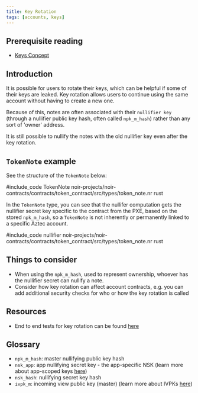 ```yaml
---
title: Key Rotation
tags: [accounts, keys]
---
```


## Prerequisite reading

- [Keys Concept](../../../../../aztec/concepts/accounts/keys.md)

## Introduction

It is possible for users to rotate their keys, which can be helpful if some of their keys are leaked. Key rotation allows users to continue using the same account without having to create a new one.

Because of this, notes are often associated with their `nullifier key` (through a nullifier public key hash, often called `npk_m_hash`) rather than any sort of 'owner' address.

It is still possible to nullify the notes with the old nullifier key even after the key rotation.

## `TokenNote` example

See the structure of the `TokenNote` below:

#include_code TokenNote noir-projects/noir-contracts/contracts/token_contract/src/types/token_note.nr rust

In the `TokenNote` type, you can see that the nullifer computation gets the nullifier secret key specific to the contract from the PXE, based on the stored `npk_m_hash`, so a `TokenNote` is not inherently or permanently linked to a specific Aztec account.

#include_code nullifier noir-projects/noir-contracts/contracts/token_contract/src/types/token_note.nr rust

## Things to consider

- When using the `npk_m_hash`, used to represent ownership, whoever has the nullifier secret can nullify a note.
- Consider how key rotation can affect account contracts, e.g. you can add additional security checks for who or how the key rotation is called

## Resources

- End to end tests for key rotation can be found [here](https://github.com/AztecProtocol/aztec-packages/blob/#include_aztec_version/yarn-project/end-to-end/src/e2e_key_rotation.test.ts)

## Glossary

- `npk_m_hash`: master nullifying public key hash
- `nsk_app`: app nullifying secret key - the app-specific NSK (learn more about app-scoped keys [here](../../../../../aztec/concepts/accounts/keys.md#scoped-keys))
- `nsk_hash`: nullifying secret key hash
- `ivpk_m`: incoming view public key (master) (learn more about IVPKs [here](../../../../../aztec/concepts/accounts/keys.md#incoming-viewing-keys))
